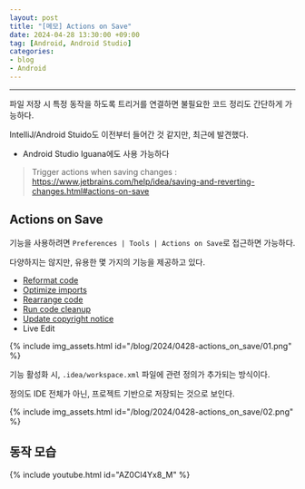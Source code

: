 ```yaml
---
layout: post
title: "[메모] Actions on Save"
date: 2024-04-28 13:30:00 +09:00
tag: [Android, Android Studio]
categories:
- blog
- Android
---
```


<!--more-->

------

파일 저장 시 특정 동작을 하도록 트리거를 연결하면 불필요한 코드 정리도 간단하게 가능하다.

IntelliJ/Android Stuido도 이전부터 들어간 것 같지만, 최근에 발견했다.

- Android Studio Iguana에도 사용 가능하다

> Trigger actions when saving changes : https://www.jetbrains.com/help/idea/saving-and-reverting-changes.html#actions-on-save

## Actions on Save

기능을 사용하려면 `Preferences | Tools | Actions on Save`로 접근하면 가능하다.

다양하지는 않지만, 유용한 몇 가지의 기능을 제공하고 있다.

- [Reformat code](https://www.jetbrains.com/help/idea/reformat-and-rearrange-code.html#reformat-on-save)
- [Optimize imports](https://www.jetbrains.com/help/idea/creating-and-optimizing-imports.html#optimize-on-save)
- [Rearrange code](https://www.jetbrains.com/help/idea/reformat-and-rearrange-code.html)
- [Run code cleanup](https://www.jetbrains.com/help/idea/resolving-problems.html#code-cleanup)
- [Update copyright notice](https://www.jetbrains.com/help/idea/copyright.html)
- Live Edit

{% include img_assets.html id="/blog/2024/0428-actions_on_save/01.png" %}


기능 활성화 시, `.idea/workspace.xml` 파일에 관련 정의가 추가되는 방식이다.

정의도 IDE 전체가 아닌, 프로젝트 기반으로 저장되는 것으로 보인다.

{% include img_assets.html id="/blog/2024/0428-actions_on_save/02.png" %}

## 동작 모습

{% include youtube.html id="AZ0Cl4Yx8_M" %}
